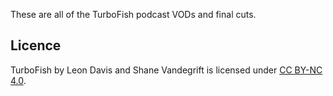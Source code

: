 These are all of the TurboFish podcast VODs and final cuts.

## Licence

TurboFish by Leon Davis and Shane Vandegrift is licensed under [CC BY-NC 4.0].

[CC BY-NC 4.0]: http://creativecommons.org/licenses/by-nc/4.0/?ref=chooser-v1
